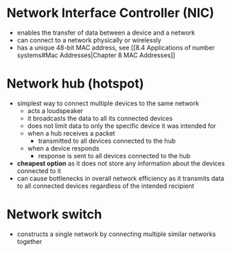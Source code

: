 # Network Interface Controller (NIC)

 - enables the transfer of data between a device and a network
 - can connect to a network physically or wirelessly
- has a unique 48-bit MAC address, see [[8.4 Applications of number systems#Mac Addresses|Chapter 8 MAC Addresses]]

# Network hub (hotspot)

- simplest way to connect multiple devices to the same network
	- acts a loudspeaker
	- it broadcasts the data to all its connected devices
	- does not limit data to only the specific device it was intended for
	- when a hub receives a packet 
		- transmitted to all devices connected to the hub
	- when a device responds
		- response is sent to all devices connected to the hub
- **cheapest option** as it does not store any information about the devices connected to it
- can cause bottlenecks in overall network efficiency as it transmits data to all connected devices regardless of the intended recipient

# Network switch
- constructs a single network by connecting multiple similar networks together 